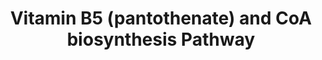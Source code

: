 ---
annotations:
- id: PW:0000167
  parent: classic metabolic pathway
  type: Pathway Ontology
  value: pantothenic acid metabolic pathway
- id: CL:0000610
  parent: null
  type: Cell Type Ontology
  value: obsolete plant cell
authors:
- Pjaiswal
- SvetaG
- MaintBot
- Mkutmon
- Khanspers
- Egonw
- L Dupuis
description: Pantothenate is the precursor of coenzyme A (CoA), the acyl carrier in
  scores of reactions. Pantothenate is made in the cytosol from pantoate and β-alanine,
  then converted to CoA in five steps, all probably cytosolic (Webb and Smith, 2011);
  the fifth step may also occur in plastids and peroxisomes. The three-step pathway
  to pantoate is not fully defined, but it is clear that step two, conversion of α-keto-isovalerate
  to ketopantoate, is mitochondrial (Ottenhof et al., 2004). Step one, α-keto-isovalerate
  formation from valine, is thus likely catalyzed by a mitochondrial branched chain
  aminotransferase (Taylor et al., 2004). The enzyme for step three (ketopantoate
  reduction to pantoate) is not known, so it is unclear whether this step is located
  in mitochondria or the cytosol. The details of the pantothenate and CoA biosynthesis
  (especially their compartmentalization) in plants are far from being elucidated.
  This diagram is an attempt to capture the current state of the field
last-edited: 2020-06-25
organisms:
- Zea mays
redirect_from:
- /index.php/Pathway:WP2347
- /instance/WP2347
revision: null
schema-jsonld:
- '@context': https://schema.org/
  '@id': https://wikipathways.github.io/pathways/WP2347.html
  '@type': Dataset
  creator:
    '@type': Organization
    name: WikiPathways
  description: Pantothenate is the precursor of coenzyme A (CoA), the acyl carrier
    in scores of reactions. Pantothenate is made in the cytosol from pantoate and
    β-alanine, then converted to CoA in five steps, all probably cytosolic (Webb and
    Smith, 2011); the fifth step may also occur in plastids and peroxisomes. The three-step
    pathway to pantoate is not fully defined, but it is clear that step two, conversion
    of α-keto-isovalerate to ketopantoate, is mitochondrial (Ottenhof et al., 2004).
    Step one, α-keto-isovalerate formation from valine, is thus likely catalyzed by
    a mitochondrial branched chain aminotransferase (Taylor et al., 2004). The enzyme
    for step three (ketopantoate reduction to pantoate) is not known, so it is unclear
    whether this step is located in mitochondria or the cytosol. The details of the
    pantothenate and CoA biosynthesis (especially their compartmentalization) in plants
    are far from being elucidated. This diagram is an attempt to capture the current
    state of the field
  keywords:
  - (R)-4'-phosphopantothenate
  - (R)-pantoate
  - (R)-pantothenate
  - (R)-pantothenate transporter
  - (R0-4'-phosphopantothenynoyl-L-cysteine
  - 1.1.1.169
  - 1/2 GSSH
  - 2.1.2.11
  - 2.6.1.42
  - 2.7.1.24
  - 2.7.1.33
  - 2.7.7.3
  - 3'-dephospho-CoA
  - 4'-phosphopantetheine
  - 4.1.1.36
  - 5,10-methylene-tetrahydrofolate
  - 6.3.2.1
  - 6.3.2.5
  - AC192244.3_FGP007
  - ADP
  - AMP
  - ATP
  - Beta-Alanine
  - CO2
  - CoA
  - CoA transporter
  - CoA/dephospho-CoA transporter
  - GRMZM2G002173
  - GRMZM2G008209
  - GRMZM2G010596
  - GRMZM2G043819
  - GRMZM2G055899
  - GRMZM2G060045
  - GRMZM2G071208
  - GRMZM2G071294
  - GRMZM2G102015
  - GRMZM2G104504
  - GRMZM2G127911
  - GRMZM2G407396
  - GRMZM5G808624
  - GRMZM5G876146
  - GSH
  - L-glutamate
  - NADP
  - NADPH
  - PPi
  - alpha-ketoglutarate
  - alpha-ketoisovalerate
  - cysteine
  - ketopantoate
  - long chain acyl-coA ester carrier (PXA1)
  - long chain acyl-coA esters
  - pantetheine
  - pantethine
  - pantethine transporter
  - pantoate transporter
  - tetrahydrofolate (THF)
  - valine
  license: CC0
  name: Vitamin B5 (pantothenate) and CoA biosynthesis Pathway
seo: CreativeWork
title: Vitamin B5 (pantothenate) and CoA biosynthesis Pathway
wpid: WP2347
---